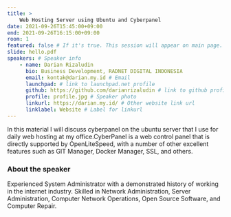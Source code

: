 ```yaml
---
title: >
    Web Hosting Server using Ubuntu and Cyberpanel 
date: 2021-09-26T15:45:00+09:00
end: 2021-09-26T16:15:00+09:00
room: 1
featured: false # If it's true. This session will appear on main page.
slide: hello.pdf
speakers: # Speaker info
    - name: Darian Rizaludin
      bio: Business Development, RADNET DIGITAL INDONESIA
      email: kontak@darian.my.id # Email
      launchpad: # link to launchpad.net profile
      github: https://github.com/darianrizaludin # link to github profile
      profile: profile.jpg # Speaker photo
      linkurl: https://darian.my.id/ # Other website link url
      linklabel: Website # Label for linkurl
---
```

In this material I will discuss cyberpanel on the ubuntu server that I use for daily web hosting at my office.CyberPanel is a web control panel that is directly supported by OpenLiteSpeed, with a number of other excellent features such as GIT Manager, Docker Manager, SSL, and others.


### About the speaker
Experienced System Administrator with a demonstrated history of working in the internet industry. Skilled in Network Administration, Server Administration, Computer Network Operations, Open Source Software, and Computer Repair.